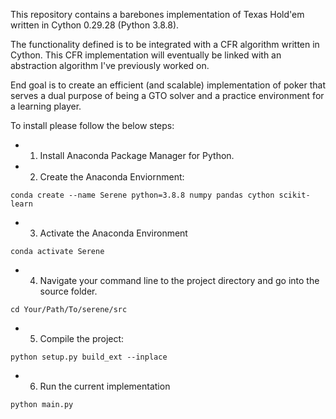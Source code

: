 

This repository contains a barebones implementation of Texas Hold'em written in Cython 0.29.28 (Python 3.8.8).


The functionality defined is to be integrated with a CFR algorithm written in Cython. This CFR implementation will eventually be linked with an abstraction algorithm I've previously worked on.


End goal is to create an efficient (and scalable) implementation of poker that serves a dual purpose of being a GTO solver and a practice environment for a learning player. 


To install please follow the below steps:

- 1. Install Anaconda Package Manager for Python.

- 2. Create the Anaconda Enviornment:
```
conda create --name Serene python=3.8.8 numpy pandas cython scikit-learn
```
- 3. Activate the Anaconda Environment
```
conda activate Serene
```
- 4. Navigate your command line to the project directory and go into the source folder.
```
cd Your/Path/To/serene/src
```
- 5. Compile the project:
```
python setup.py build_ext --inplace
```
- 6. Run the current implementation
```
python main.py
```